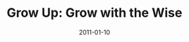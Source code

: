 ---
layout: music 
title: "Grow Up: Grow with the Wise"
series: "Grow Up"
date: 2011-01-10 
description: "Chuck Mingo talks about growing through intentional community."
audio: "http://s3.amazonaws.com/crossroadsaudiomessages/growup02.mp3"
audio-duration: "39:29"
src: "http://www.crossroads.net/players/media/mediumHz/GrowUp_190x110.jpg"
---